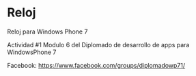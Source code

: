 Reloj
====

Reloj para Windows Phone 7

Actividad #1 Modulo 6 del Diplomado de desarrollo de apps para WindowsPhone 7

Facebook: https://www.facebook.com/groups/diplomadowp71/